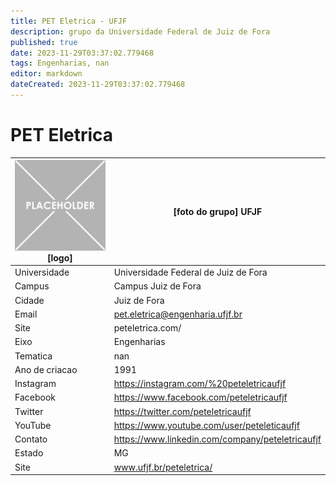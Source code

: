 ```yaml
---
title: PET Eletrica - UFJF
description: grupo da Universidade Federal de Juiz de Fora
published: true
date: 2023-11-29T03:37:02.779468
tags: Engenharias, nan
editor: markdown
dateCreated: 2023-11-29T03:37:02.779468
---
```


# PET Eletrica


| ![placeholder.png](/placeholder.png) [logo] | [foto do grupo] UFJF         |
| ------------------------------------------- | ------------------------------------------------- |
| Universidade                                | Universidade Federal de Juiz de Fora      |
| Campus                                      | Campus Juiz de Fora            |
| Cidade                                      | Juiz de Fora             |
| Email                                       | pet.eletrica@engenharia.ufjf.br             |
| Site                                        | peteletrica.com/              |
| Eixo                                        | Engenharias              |
| Tematica                                    | nan          |
| Ano de criacao                              | 1991        |
| Instagram                                   | https://instagram.com/%20peteletricaufjf         |
| Facebook                                    | https://www.facebook.com/peteletricaufjf          |
| Twitter                                     | https://twitter.com/peteletricaufjf           |
| YouTube                                     | https://www.youtube.com/user/peteleticaufjf           |
| Contato                                     | https://www.linkedin.com/company/peteletricaufjf         |
| Estado                                      |  MG            |
| Site                                        | www.ufjf.br/peteletrica/ |
